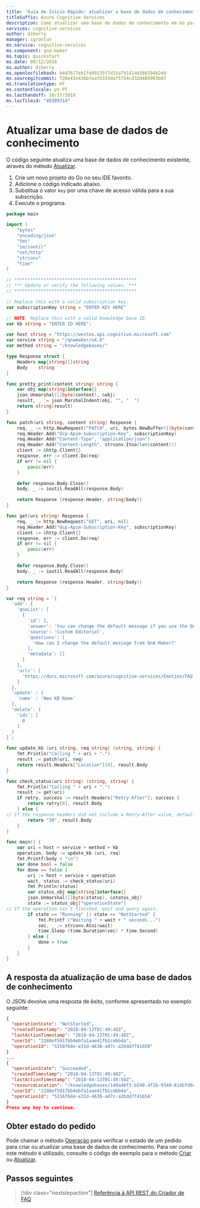 ```yaml
---
title: 'Guia de Início Rápido: atualizar a base de dados de conhecimento em Go – Criador de FAQ'
titleSuffix: Azure Cognitive Services
description: Como atualizar uma base de dados de conhecimento em Go para o Criador de FAQ.
services: cognitive-services
author: diberry
manager: cgronlun
ms.service: cognitive-services
ms.component: qna-maker
ms.topic: quickstart
ms.date: 09/12/2018
ms.author: diberry
ms.openlocfilehash: b447b77eb1fdd9135f7d15a791414d166194b2dd
ms.sourcegitcommit: f20e43e436bfeafd333da75754cd32d405903b07
ms.translationtype: HT
ms.contentlocale: pt-PT
ms.lasthandoff: 10/17/2018
ms.locfileid: "49389314"
---
```

# <a name="update-a-knowledge-base"></a>Atualizar uma base de dados de conhecimento

O código seguinte atualiza uma base de dados de conhecimento existente, através do método [Atualizar](https://westus.dev.cognitive.microsoft.com/docs/services/5a93fcf85b4ccd136866eb37/operations/5ac266295b4ccd1554da7600).

1. Crie um novo projeto do Go no seu IDE favorito.
2. Adicione o código indicado abaixo.
3. Substitua o valor `key` por uma chave de acesso válida para a sua subscrição.
4. Execute o programa.

```go
package main

import (
    "bytes"
    "encoding/json"
    "fmt"
    "io/ioutil"
    "net/http"
    "strconv"
    "time"
)

// **********************************************
// *** Update or verify the following values. ***
// **********************************************

// Replace this with a valid subscription key.
var subscriptionKey string = "ENTER KEY HERE"

// NOTE: Replace this with a valid knowledge base ID.
var kb string = "ENTER ID HERE";

var host string = "https://westus.api.cognitive.microsoft.com"
var service string = "/qnamaker/v4.0"
var method string = "/knowledgebases/"

type Response struct {
    Headers map[string][]string
    Body    string
}

func pretty_print(content string) string {
    var obj map[string]interface{}
    json.Unmarshal([]byte(content), &obj)
    result, _ := json.MarshalIndent(obj, "", "  ")
    return string(result)
}

func patch(uri string, content string) Response {
    req, _ := http.NewRequest("PATCH", uri, bytes.NewBuffer([]byte(content)))
    req.Header.Add("Ocp-Apim-Subscription-Key", subscriptionKey)
    req.Header.Add("Content-Type", "application/json")
    req.Header.Add("Content-Length", strconv.Itoa(len(content)))
    client := &http.Client{}
    response, err := client.Do(req)
    if err != nil {
        panic(err)
    }

    defer response.Body.Close()
    body, _ := ioutil.ReadAll(response.Body)

    return Response {response.Header, string(body)}
}

func get(uri string) Response {
    req, _ := http.NewRequest("GET", uri, nil)
    req.Header.Add("Ocp-Apim-Subscription-Key", subscriptionKey)
    client := &http.Client{}
    response, err := client.Do(req)
    if err != nil {
        panic(err)
    }

    defer response.Body.Close()
    body, _ := ioutil.ReadAll(response.Body)

    return Response {response.Header, string(body)}
}

var req string = `{
  'add': {
    'qnaList': [
      {
        'id': 1,
        'answer': 'You can change the default message if you use the QnAMakerDialog. See this for details: https://docs.botframework.com/en-us/azure-bot-service/templates/qnamaker/#navtitle',
        'source': 'Custom Editorial',
        'questions': [
          'How can I change the default message from QnA Maker?'
        ],
        'metadata': []
      }
    ],
    'urls': [
      'https://docs.microsoft.com/azure/cognitive-services/Emotion/FAQ'
    ]
  },
  'update' : {
    'name' : 'New KB Name'
  },
  'delete': {
    'ids': [
      0
    ]
  }
}`;

func update_kb (uri string, req string) (string, string) {
    fmt.Println("Calling " + uri + ".")
    result := patch(uri, req)
    return result.Headers["Location"][0], result.Body
}

func check_status(uri string) (string, string) {
    fmt.Println("Calling " + uri + ".")
    result := get(uri)
    if retry, success := result.Headers["Retry-After"]; success {
        return retry[0], result.Body
    } else {
// If the response headers did not include a Retry-After value, default to 30 seconds.
        return "30", result.Body
    }
}

func main() {
    var uri = host + service + method + kb
    operation, body := update_kb (uri, req)
    fmt.Printf(body + "\n")
    var done bool = false
    for done == false {
        uri := host + service + operation
        wait, status := check_status(uri)
        fmt.Println(status)
        var status_obj map[string]interface{}
        json.Unmarshal([]byte(status), &status_obj)
        state := status_obj["operationState"]
// If the operation isn't finished, wait and query again.
        if state == "Running" || state == "NotStarted" {
            fmt.Printf ("Waiting " + wait + " seconds...")
            sec, _ := strconv.Atoi(wait)
            time.Sleep (time.Duration(sec) * time.Second)
        } else {
            done = true
        }
    }
}
```

## <a name="the-update-knowledge-base-response"></a>A resposta da atualização de uma base de dados de conhecimento

O JSON devolve uma resposta de êxito, conforme apresentado no exemplo seguinte: 

```json
{
  "operationState": "NotStarted",
  "createdTimestamp": "2018-04-13T01:49:48Z",
  "lastActionTimestamp": "2018-04-13T01:49:48Z",
  "userId": "2280ef5917bb4ebfa1aae41fb1cebb4a",
  "operationId": "5156f64e-e31d-4638-ad7c-a2bdd7f41658"
}
...
{
  "operationState": "Succeeded",
  "createdTimestamp": "2018-04-13T01:49:48Z",
  "lastActionTimestamp": "2018-04-13T01:49:50Z",
  "resourceLocation": "/knowledgebases/140a46f3-b248-4f1b-9349-614bfd6e5563",
  "userId": "2280ef5917bb4ebfa1aae41fb1cebb4a",
  "operationId": "5156f64e-e31d-4638-ad7c-a2bdd7f41658"
}
Press any key to continue.
```

## <a name="get-request-status"></a>Obter estado do pedido

Pode chamar o método [Operação](https://westus.dev.cognitive.microsoft.com/docs/services/5a93fcf85b4ccd136866eb37/operations/operations_getoperationdetails) para verificar o estado de um pedido para criar ou atualizar uma base de dados de conhecimento. Para ver como este método é utilizado, consulte o código de exemplo para o método [Criar](#Create) ou [Atualizar](#Update).

## <a name="next-steps"></a>Passos seguintes

> [!div class="nextstepaction"]
> [Referência à API REST do Criador de FAQ](https://westus.dev.cognitive.microsoft.com/docs/services/5a93fcf85b4ccd136866eb37/operations/5ac266295b4ccd1554da75ff)
